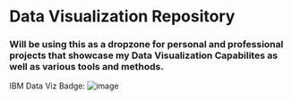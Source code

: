 # Data Visualization Repository
### Will be using this as a dropzone for personal and professional projects that showcase my Data Visualization Capabilites as well as various tools and methods.

IBM Data Viz Badge:
![image](https://github.com/mkomer/DataVisualization/assets/130517808/0d942e9f-0b84-414c-9499-0bb5f219c50f)
